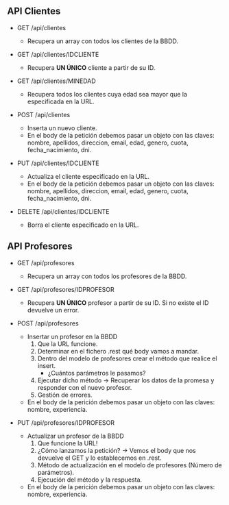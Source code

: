 ## API Clientes

- GET /api/clientes
  - Recupera un array con todos los clientes de la BBDD.

- GET /api/clientes/IDCLIENTE
  - Recupera **UN ÚNICO** cliente a partir de su ID.

- GET /api/clientes/MINEDAD
  - Recupera todos los clientes cuya edad sea mayor que la especificada en la URL.

- POST /api/clientes
  - Inserta un nuevo cliente.
  - En el body de la petición debemos pasar un objeto con las claves: nombre, apellidos, direccion, email, edad, genero, cuota, fecha_nacimiento, dni.

- PUT /api/clientes/IDCLIENTE
  - Actualiza el cliente especificado en la URL.
  - En el body de la petición debemos pasar un objeto con las claves: nombre, apellidos, direccion, email, edad, genero, cuota, fecha_nacimiento, dni.

- DELETE /api/clientes/IDCLIENTE
  - Borra el cliente especificado en la URL.

## API Profesores

- GET /api/profesores
  - Recupera un array con todos los profesores de la BBDD.

- GET /api/profesores/IDPROFESOR
  - Recupera **UN ÚNICO** profesor a partir de su ID. Si no existe el ID devuelve un error.

- POST /api/profesores
  - Insertar un profesor en la BBDD
    1. Que la URL funcione.
    2. Determinar en el fichero .rest qué body vamos a mandar.
    3. Dentro del modelo de profesores crear el método que realice el insert.
        - ¿Cuántos parámetros le pasamos?
    4. Ejecutar dicho método -> Recuperar los datos de la promesa y responder con el nuevo profesor.
    5. Gestión de errores.
  - En el body de la perición debemos pasar un objeto con las claves: nombre, experiencia.

- PUT /api/profesores/IDPROFESOR
  - Actualizar un profesor de la BBDD
    1. Que funcione la URL!
    2. ¿Cómo lanzamos la petición? -> Vemos el body que nos devuelve el GET y lo establecemos en .rest.
    3. Método de actualización en el modelo de profesores (Número de parámetros).
    4. Ejecución del método y la respuesta.
  - En el body de la perición debemos pasar un objeto con las claves: nombre, experiencia.

